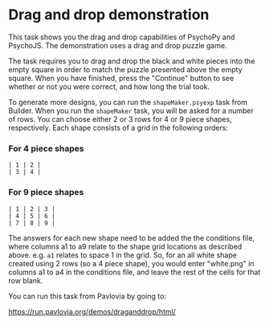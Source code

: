 # Drag and drop demonstration

This task shows you the drag and drop capabilities of PsychoPy and PsychoJS. The demonstration uses a drag and drop puzzle game. 

The task requires you to drag and drop the black and white pieces into the empty square in order to match the puzzle presented above the empty square. When you have finished, press the "Continue" button to see whether or not you were correct, and how long the trial took.

To generate more designs, you can run the `shapeMaker.psyexp` task from Builder. When you run the `shapeMaker` task, you will be asked for a number of rows. You can choose either 2 or 3 rows for 4 or 9 piece shapes, respectively. Each shape consists of a grid in the following orders:

### For 4 piece shapes
```
| 1 | 2 |
| 3 | 4 |
```

### For 9 piece shapes
```
| 1 | 2 | 3 |
| 4 | 5 | 6 |
| 7 | 8 | 9 |
```

The answers for each new shape need to be added the the conditions file, where columns
a1 to a9 relate to the shape grid locations as described above. e.g. `a1` relates to space 1
in the grid. So, for an all white shape created using 2 rows (so a 4 piece shape), 
you would enter "white.png" in columns a1 to a4 in the conditions file, 
and leave the rest of the cells for that row blank.

You can run this task from Pavlovia by going to:

https://run.pavlovia.org/demos/draganddrop/html/